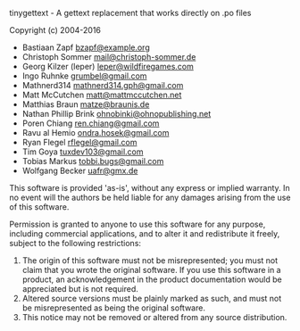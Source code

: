 tinygettext - A gettext replacement that works directly on .po files

Copyright (c) 2004-2016

* Bastiaan Zapf <bzapf@example.org>
* Christoph Sommer <mail@christoph-sommer.de>
* Georg Kilzer (leper) <leper@wildfiregames.com>
* Ingo Ruhnke <grumbel@gmail.com>
* Mathnerd314 <mathnerd314.gph@gmail.com>
* Matt McCutchen <matt@mattmccutchen.net>
* Matthias Braun <matze@braunis.de>
* Nathan Phillip Brink <ohnobinki@ohnopublishing.net>
* Poren Chiang <ren.chiang@gmail.com>
* Ravu al Hemio <ondra.hosek@gmail.com>
* Ryan Flegel <rflegel@gmail.com>
* Tim Goya <tuxdev103@gmail.com>
* Tobias Markus <tobbi.bugs@gmail.com>
* Wolfgang Becker <uafr@gmx.de>

This software is provided 'as-is', without any express or implied
warranty. In no event will the authors be held liable for any damages
arising from the use of this software.

Permission is granted to anyone to use this software for any purpose,
including commercial applications, and to alter it and redistribute it
freely, subject to the following restrictions:

1. The origin of this software must not be misrepresented; you must not
   claim that you wrote the original software. If you use this software
   in a product, an acknowledgement in the product documentation would be
   appreciated but is not required.
2. Altered source versions must be plainly marked as such, and must not be
   misrepresented as being the original software.
3. This notice may not be removed or altered from any source distribution.
